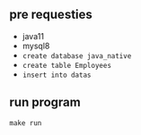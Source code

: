 ## pre requesties
- java11
- mysql8
- `create database java_native`
- `create table Employees`
- `insert into datas`

## run program
```
make run
```

